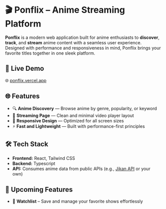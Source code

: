 # 🎬 Ponflix – Anime Streaming Platform

**Ponflix** is a modern web application built for anime enthusiasts to **discover**, **track**, and **stream** anime content with a seamless user experience. Designed with performance and responsiveness in mind, Ponflix brings your favorite titles together in one sleek platform.

## 🚀 Live Demo  
🌐 [ponflix.vercel.app](https://ponflix.vercel.app)

## 🌐 Features
- 🔍 **Anime Discovery** — Browse anime by genre, popularity, or keyword  
- 🎥 **Streaming Page** — Clean and minimal video player layout  
- 📱 **Responsive Design** — Optimized for all screen sizes  
- ⚡ **Fast and Lightweight** — Built with performance-first principles

## 🛠 Tech Stack
- **Frontend:** React, Tailwind CSS  
- **Backend:** Typescript
- **API:** Consumes anime data from public APIs (e.g., [Jikan API](https://jikan.moe/) or your own)

## 📌 Upcoming Features
- 🔖 **Watchlist** – Save and manage your favorite shows effortlessly
